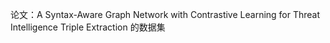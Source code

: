 论文：A Syntax-Aware Graph Network with Contrastive Learning for Threat Intelligence Triple Extraction  的数据集

